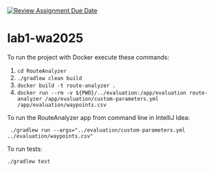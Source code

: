 [![Review Assignment Due Date](https://classroom.github.com/assets/deadline-readme-button-22041afd0340ce965d47ae6ef1cefeee28c7c493a6346c4f15d667ab976d596c.svg)](https://classroom.github.com/a/vlo9idtn)
# lab1-wa2025


To run the project with Docker execute these commands:

1) `cd RouteAnalyzer`
2) `./gradlew clean build`
3) `docker build -t route-analyzer .`
4) `docker run --rm -v ${PWD}/../evaluation:/app/evaluation route-analyzer /app/evaluation/custom-parameters.yml /app/evaluation/waypoints.csv`

To run the RouteAnalyzer app from command line in IntelliJ Idea:

` ./gradlew run --args="../evaluation/custom-parameters.yml ../evaluation/waypoints.csv"`

To run tests:

`./gradlew test`


